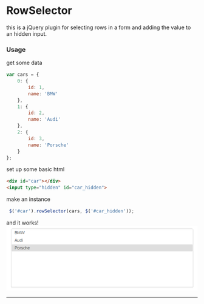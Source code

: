 # RowSelector
this is a jQuery plugin for selecting rows in a form and adding the value to an hidden input.

### Usage
get some data
```js
var cars = {
    0: {
        id: 1,
        name: 'BMW'
    },
    1: {
        id: 2,
        name: 'Audi'
    },
    2: {
        id: 3,
        name: 'Porsche'
    }
};
```
set up some basic html
```html
<div id="car"></div>
<input type="hidden" id="car_hidden">
```
make an instance
```js
 $('#car').rowSelector(cars, $('#car_hidden'));
```
and it works!
![screenshot](https://github.com/bad33ndj3/RowSelector/blob/master/preview.png?raw=true)

---